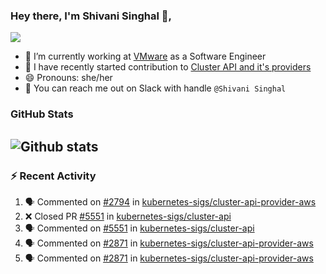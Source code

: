 ### Hey there, I'm Shivani Singhal 👋, 
![](https://komarev.com/ghpvc/?username=shivi28&color=green)

- 🔭 I’m currently working at [VMware](https://tanzu.vmware.com/) as a Software Engineer
- 👯 I have recently started contribution to [Cluster API and it's providers](https://github.com/kubernetes-sigs/cluster-api)
- 😄 Pronouns: she/her
- 💞️ You can reach me out on Slack with handle `@Shivani Singhal` 


### GitHub Stats

![Github stats](https://github-readme-stats.vercel.app/api?username=shivi28&count_private=true&show_icons=true&theme=dark&include_all_commits=true)
---

### :zap: Recent Activity

<!--START_SECTION:activity-->
1. 🗣 Commented on [#2794](https://github.com/kubernetes-sigs/cluster-api-provider-aws/issues/2794) in [kubernetes-sigs/cluster-api-provider-aws](https://github.com/kubernetes-sigs/cluster-api-provider-aws)
2. ❌ Closed PR [#5551](https://github.com/kubernetes-sigs/cluster-api/pull/5551) in [kubernetes-sigs/cluster-api](https://github.com/kubernetes-sigs/cluster-api)
3. 🗣 Commented on [#5551](https://github.com/kubernetes-sigs/cluster-api/issues/5551) in [kubernetes-sigs/cluster-api](https://github.com/kubernetes-sigs/cluster-api)
4. 🗣 Commented on [#2871](https://github.com/kubernetes-sigs/cluster-api-provider-aws/issues/2871) in [kubernetes-sigs/cluster-api-provider-aws](https://github.com/kubernetes-sigs/cluster-api-provider-aws)
5. 🗣 Commented on [#2871](https://github.com/kubernetes-sigs/cluster-api-provider-aws/issues/2871) in [kubernetes-sigs/cluster-api-provider-aws](https://github.com/kubernetes-sigs/cluster-api-provider-aws)
<!--END_SECTION:activity-->

